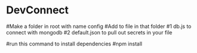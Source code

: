 # DevConnect
#Make a folder in root with name config
#Add to file in that folder
#1 db.js to connect with mongodb
#2 default.json to pull out secrets in your file

#run this command to install dependencies
#npm install
